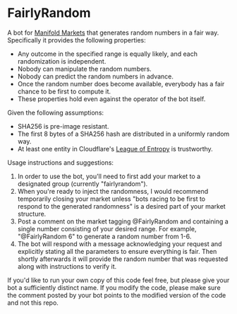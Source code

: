 # FairlyRandom

A bot for [Manifold Markets](https://manifold.markets/) that generates random numbers in a fair way. Specifically it provides the following properties:
 - Any outcome in the specified range is equally likely, and each randomization is independent.
 - Nobody can manipulate the random numbers.
 - Nobody can predict the random numbers in advance.
 - Once the random number does become available, everybody has a fair chance to be first to compute it.
 - These properties hold even against the operator of the bot itself.

Given the following assumptions:
 - SHA256 is pre-image resistant.
 - The first 8 bytes of a SHA256 hash are distributed in a uniformly random way.
 - At least one entity in Cloudflare's [League of Entropy](https://www.cloudflare.com/leagueofentropy/) is trustworthy.

Usage instructions and suggestions:
 1. In order to use the bot, you'll need to first add your market to a designated group (currently "fairlyrandom").
 2. When you're ready to inject the randomness, I would recommend temporarily closing your market unless
    "bots racing to be first to respond to the generated randomness" is a desired part of your market structure.
 3. Post a comment on the market tagging @FairlyRandom and containing a single number consisting of your desired range.
    For example, "@FairlyRandom 6" to generate a random number from 1-6.
 4. The bot will respond with a message acknowledging your request and explicitly stating all the parameters to ensure everything is fair.
    Then shortly afterwards it will provide the random number that was requested along with instructions to verify it.

If you'd like to run your own copy of this code feel free, but please give your bot a sufficiently distinct name.
If you modify the code, please make sure the comment posted by your bot points to the modified version of the code and not this repo.
